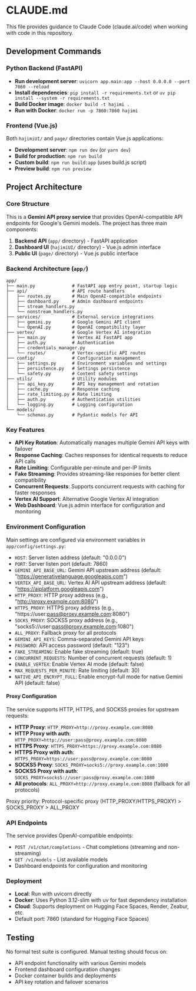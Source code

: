 # CLAUDE.md

This file provides guidance to Claude Code (claude.ai/code) when working with code in this repository.

## Development Commands

### Python Backend (FastAPI)
- **Run development server**: `uvicorn app.main:app --host 0.0.0.0 --port 7860 --reload`
- **Install dependencies**: `pip install -r requirements.txt` or `uv pip install --system -r requirements.txt`
- **Build Docker image**: `docker build -t hajimi .`
- **Run with Docker**: `docker run -p 7860:7860 hajimi`

### Frontend (Vue.js)
Both `hajimiUI/` and `page/` directories contain Vue.js applications:
- **Development server**: `npm run dev` (or `yarn dev`)
- **Build for production**: `npm run build`
- **Custom build**: `npm run build:app` (uses build.js script)
- **Preview build**: `npm run preview`

## Project Architecture

### Core Structure
This is a **Gemini API proxy service** that provides OpenAI-compatible API endpoints for Google's Gemini models. The project has three main components:

1. **Backend API** (`app/` directory) - FastAPI application
2. **Dashboard UI** (`hajimiUI/` directory) - Vue.js admin interface  
3. **Public UI** (`page/` directory) - Vue.js public interface

### Backend Architecture (`app/`)
```
app/
├── main.py              # FastAPI app entry point, startup logic
├── api/                 # API route handlers
│   ├── routes.py        # Main OpenAI-compatible endpoints
│   ├── dashboard.py     # Admin dashboard endpoints
│   ├── stream_handlers.py
│   └── nonstream_handlers.py
├── services/            # External service integrations
│   ├── gemini.py        # Google Gemini API client
│   └── OpenAI.py        # OpenAI compatibility layer
├── vertex/              # Google Vertex AI integration
│   ├── main.py          # Vertex AI FastAPI app
│   ├── auth.py          # Authentication
│   ├── credentials_manager.py
│   └── routes/          # Vertex-specific API routes
├── config/              # Configuration management
│   ├── settings.py      # Environment variables and settings
│   ├── persistence.py   # Settings persistence
│   └── safety.py        # Content safety settings
├── utils/               # Utility modules
│   ├── api_key.py       # API key management and rotation
│   ├── cache.py         # Response caching
│   ├── rate_limiting.py # Rate limiting
│   ├── auth.py          # Authentication utilities
│   └── logging.py       # Logging configuration
└── models/
    └── schemas.py       # Pydantic models for API
```

### Key Features
- **API Key Rotation**: Automatically manages multiple Gemini API keys with failover
- **Response Caching**: Caches responses for identical requests to reduce API calls
- **Rate Limiting**: Configurable per-minute and per-IP limits
- **Fake Streaming**: Provides streaming-like responses for better client compatibility
- **Concurrent Requests**: Supports concurrent requests with caching for faster responses
- **Vertex AI Support**: Alternative Google Vertex AI integration
- **Web Dashboard**: Vue.js admin interface for configuration and monitoring

### Environment Configuration
Main settings are configured via environment variables in `app/config/settings.py`:
- `HOST`: Server listen address (default: "0.0.0.0")
- `PORT`: Server listen port (default: 7860)
- `GEMINI_API_BASE_URL`: Gemini API upstream address (default: "https://generativelanguage.googleapis.com")
- `VERTEX_API_BASE_URL`: Vertex AI API upstream address (default: "https://aiplatform.googleapis.com")
- `HTTP_PROXY`: HTTP proxy address (e.g., "http://proxy.example.com:8080")
- `HTTPS_PROXY`: HTTPS proxy address (e.g., "https://user:pass@proxy.example.com:8080")
- `SOCKS_PROXY`: SOCKS5 proxy address (e.g., "socks5://user:pass@proxy.example.com:1080")
- `ALL_PROXY`: Fallback proxy for all protocols
- `GEMINI_API_KEYS`: Comma-separated Gemini API keys
- `PASSWORD`: API access password (default: "123")
- `FAKE_STREAMING`: Enable fake streaming (default: true)
- `CONCURRENT_REQUESTS`: Number of concurrent requests (default: 1)
- `ENABLE_VERTEX`: Enable Vertex AI mode (default: false)
- `MAX_REQUESTS_PER_MINUTE`: Rate limiting (default: 30)
- `NATIVE_API_ENCRYPT_FULL`: Enable encrypt-full mode for native Gemini API (default: false)

#### Proxy Configuration
The service supports HTTP, HTTPS, and SOCKS5 proxies for upstream requests:
- **HTTP Proxy**: `HTTP_PROXY=http://proxy.example.com:8080`
- **HTTP Proxy with auth**: `HTTP_PROXY=http://user:pass@proxy.example.com:8080`
- **HTTPS Proxy**: `HTTPS_PROXY=https://proxy.example.com:8080`
- **HTTPS Proxy with auth**: `HTTPS_PROXY=https://user:pass@proxy.example.com:8080`
- **SOCKS5 Proxy**: `SOCKS_PROXY=socks5://proxy.example.com:1080`
- **SOCKS5 Proxy with auth**: `SOCKS_PROXY=socks5://user:pass@proxy.example.com:1080`
- **All protocols**: `ALL_PROXY=http://proxy.example.com:8080` (fallback for all protocols)

Proxy priority: Protocol-specific proxy (HTTP_PROXY/HTTPS_PROXY) > SOCKS_PROXY > ALL_PROXY

### API Endpoints
The service provides OpenAI-compatible endpoints:
- `POST /v1/chat/completions` - Chat completions (streaming and non-streaming)
- `GET /v1/models` - List available models
- Dashboard endpoints for configuration and monitoring

### Deployment
- **Local**: Run with uvicorn directly
- **Docker**: Uses Python 3.12-slim with uv for fast dependency installation
- **Cloud**: Supports deployment on Hugging Face Spaces, Render, Zeabur, etc.
- Default port: 7860 (standard for Hugging Face Spaces)

## Testing
No formal test suite is configured. Manual testing should focus on:
- API endpoint functionality with various Gemini models
- Frontend dashboard configuration changes
- Docker container builds and deployments
- API key rotation and failover scenarios